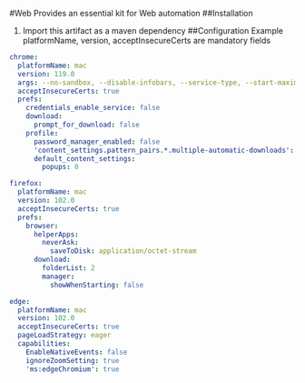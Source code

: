#Web 
Provides an essential kit for Web automation
##Installation
1. Import this artifact as a maven dependency
##Configuration
Example
platformName, version, acceptInsecureCerts are mandatory fields
```yaml
chrome:
  platformName: mac
  version: 119.0
  args: --no-sandbox, --disable-infobars, --service-type, --start-maximized, --disable-extensions, --disable-notifications
  acceptInsecureCerts: true
  prefs:
    credentials_enable_service: false
    download:
      prompt_for_download: false
    profile:
      password_manager_enabled: false
      'content_settings.pattern_pairs.*.multiple-automatic-downloads': 1
      default_content_settings:
        popups: 0

firefox:
  platformName: mac
  version: 102.0
  acceptInsecureCerts: true
  prefs:
    browser:
      helperApps:
        neverAsk:
          saveToDisk: application/octet-stream
      download:
        folderList: 2
        manager:
          showWhenStarting: false

edge:
  platformName: mac
  version: 102.0
  acceptInsecureCerts: true
  pageLoadStrategy: eager
  capabilities:
    EnableNativeEvents: false
    ignoreZoomSetting: true
    'ms:edgeChromium': true

```